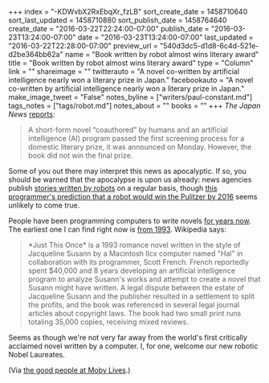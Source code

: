 +++
index = "-KDWvbX2RxEbqXr_fzLB"
sort_create_date = 1458710640
sort_last_updated = 1458710880
sort_publish_date = 1458764640
create_date = "2016-03-22T22:24:00-07:00"
publish_date = "2016-03-23T13:24:00-07:00"
date = "2016-03-23T13:24:00-07:00"
last_updated = "2016-03-22T22:28:00-07:00"
preview_url = "540d3dc5-d1d8-6c4d-521e-d2be364bb62a"
name = "Book written by robot almost wins literary award"
title = "Book written by robot almost wins literary award"
type = "Column"
link = ""
shareimage = ""
twitterauto = "A novel co-written by artificial intelligence nearly won a literary prize in Japan."
facebookauto = "A novel co-written by artificial intelligence nearly won a literary prize in Japan."
make_image_tweet = "False"
notes_byline = ["writers/paul-constant.md"]
tags_notes = ["tags/robot.md"]
notes_about = ""
books = ""
+++
*The Japan News* [reports](http://the-japan-news.com/news/article/0002826970):

<blockquote>A short-form novel “coauthored” by humans and an artificial intelligence (AI) program passed the first screening process for a domestic literary prize, it was announced on Monday. However, the book did not win the final prize.</blockquote>

Some of you out there may interpret this news as apocalyptic. If so, you should be warned that the apocalypse is upon us already: news agencies publish [stories written by robots](https://www.google.com/search?q=%22This+story+was+generated+by+Automated+Insights%22&oq=%22This+story+was+generated+by+Automated+Insights%22&aqs=chrome..69i57j0l3.478j0j9&sourceid=chrome&ie=UTF-8) on a regular basis, though [this programmer's prediction that a robot would win the Pulitzer by 2016](http://www.popsci.com/technology/article/2011-09/software-automatically-writes-news-articles-and-theyre-actually-not-bad) seems unlikely to come true.

People have been programming computers to write novels [for years now](http://www.theverge.com/2014/11/25/7276157/nanogenmo-robot-author-novel). The earliest one I can find right now is [from 1993](https://en.wikipedia.org/wiki/Just_This_Once). Wikipedia says:

<blockquote>*Just This Once* is a 1993 romance novel written in the style of Jacqueline Susann by a Macintosh IIcx computer named "Hal" in collaboration with its programmer, Scott French. French reportedly spent $40,000 and 8 years developing an artificial intelligence program to analyze Susann's works and attempt to create a novel that Susann might have written. A legal dispute between the estate of Jacqueline Susann and the publisher resulted in a settlement to split the profits, and the book was referenced in several legal journal articles about copyright laws. The book had two small print runs totaling 35,000 copies, receiving mixed reviews.</blockquote>

Seems as though we're not very far away from the world's first critically acclaimed novel written by a computer. I, for one, welcome our new robotic Nobel Laureates.

(Via [the good people at Moby Lives](http://www.mhpbooks.com/short-story-written-by-robot-doesnt-win-japanese-literary-award/).)
